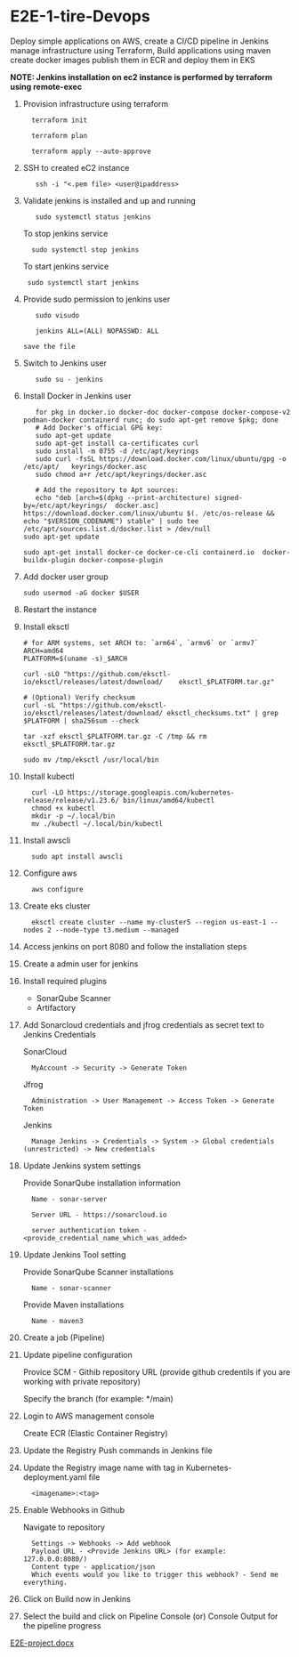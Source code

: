 # E2E-1-tire-Devops
Deploy simple applications on AWS, create a CI/CD pipeline in Jenkins manage infrastructure using Terraform, Build applications using maven create docker images publish them in ECR and deploy them in EKS


**NOTE: Jenkins installation on ec2 instance is performed by terraform using remote-exec**

1. Provision infrastructure using terraform

         terraform init

         terraform plan

         terraform apply --auto-approve

2. SSH to created eC2 instance

          ssh -i "<.pem file> <user@ipaddress>

3. Validate jenkins is installed and up and running

          sudo systemctl status jenkins

   To stop jenkins service

         sudo systemctl stop jenkins

   To start jenkins service
   
        sudo systemctl start jenkins


4. Provide sudo permission to jenkins user

          sudo visudo

          jenkins ALL=(ALL) NOPASSWD: ALL

       save the file

5. Switch to Jenkins user

          sudo su - jenkins


6. Install Docker in Jenkins user

          for pkg in docker.io docker-doc docker-compose docker-compose-v2    podman-docker containerd runc; do sudo apt-get remove $pkg; done
          # Add Docker's official GPG key:
          sudo apt-get update
          sudo apt-get install ca-certificates curl
          sudo install -m 0755 -d /etc/apt/keyrings
          sudo curl -fsSL https://download.docker.com/linux/ubuntu/gpg -o /etc/apt/   keyrings/docker.asc
          sudo chmod a+r /etc/apt/keyrings/docker.asc

          # Add the repository to Apt sources:
          echo "deb [arch=$(dpkg --print-architecture) signed-by=/etc/apt/keyrings/  docker.asc] https://download.docker.com/linux/ubuntu $(. /etc/os-release && echo "$VERSION_CODENAME") stable" | sudo tee /etc/apt/sources.list.d/docker.list > /dev/null
       sudo apt-get update

       sudo apt-get install docker-ce docker-ce-cli containerd.io  docker-buildx-plugin docker-compose-plugin

7. Add docker user group

       sudo usermod -aG docker $USER

8. Restart the instance

9. Install eksctl

       # for ARM systems, set ARCH to: `arm64`, `armv6` or `armv7`
       ARCH=amd64
       PLATFORM=$(uname -s)_$ARCH

       curl -sLO "https://github.com/eksctl-io/eksctl/releases/latest/download/    eksctl_$PLATFORM.tar.gz"

       # (Optional) Verify checksum
       curl -sL "https://github.com/eksctl-io/eksctl/releases/latest/download/ eksctl_checksums.txt" | grep $PLATFORM | sha256sum --check

       tar -xzf eksctl_$PLATFORM.tar.gz -C /tmp && rm eksctl_$PLATFORM.tar.gz

       sudo mv /tmp/eksctl /usr/local/bin


10. Install kubectl

          curl -LO https://storage.googleapis.com/kubernetes-release/release/v1.23.6/ bin/linux/amd64/kubectl
          chmod +x kubectl
          mkdir -p ~/.local/bin
          mv ./kubectl ~/.local/bin/kubectl

11. Install awscli

          sudo apt install awscli

12. Configure aws

          aws configure

13. Create eks cluster

          eksctl create cluster --name my-cluster5 --region us-east-1 --nodes 2 --node-type t3.medium --managed

14. Access jenkins on port 8080 and follow the installation steps

15. Create a admin user for jenkins

16. Install required plugins
    - SonarQube Scanner
    - Artifactory

17. Add Sonarcloud credentials and jfrog credentials as secret text to Jenkins Credentials

    SonarCloud

          MyAccount -> Security -> Generate Token

    Jfrog

          Administration -> User Management -> Access Token -> Generate Token

    Jenkins

          Manage Jenkins -> Credentials -> System -> Global credentials (unrestricted) -> New credentials

18. Update Jenkins system settings

       Provide SonarQube installation information

          Name - sonar-server
    
          Server URL - https://sonarcloud.io
    
          server authentication token - <provide_credential_name_which_was_added>

19. Update Jenkins Tool setting

       Provide SonarQube Scanner installations
    
          Name - sonar-scanner
    
       Provide Maven installations
    
          Name - maven3

21. Create a job (Pipeline)

22. Update pipeline configuration

    Provice SCM - Githib repository URL (provide github credentils if you are working with private repository)

    Specify the branch (for example: */main)

24. Login to AWS management console

       Create ECR (Elastic Container Registry)

26. Update the Registry Push commands in Jenkins file

27. Update the Registry image name with tag in Kubernetes-deployment.yaml file

          <imagename>:<tag>

29. Enable Webhooks in Github
    
       Navigate to repository
    
          Settings -> Webhooks -> Add webhook
          Payload URL - <Provide Jenkins URL> (for example: 127.0.0.0:8080/)
          Content type - application/json
          Which events would you like to trigger this webhook? - Send me everything.

30. Click on Build now in Jenkins

31. Select the build and click on Pipeline Console (or) Console Output for the pipeline progress


[E2E-project.docx](https://github.com/user-attachments/files/16170921/E2E-project.docx)
